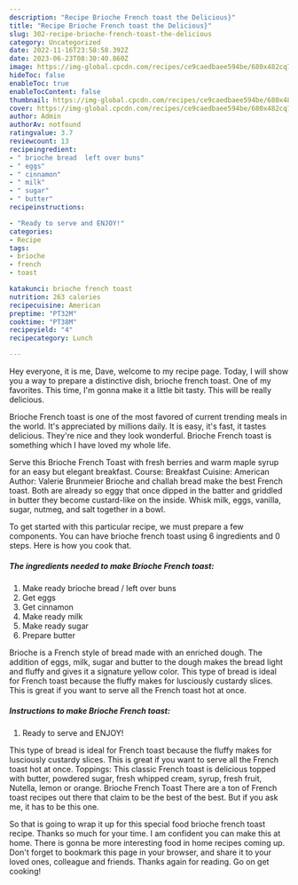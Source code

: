 ```yaml
---
description: "Recipe Brioche French toast the Delicious}"
title: "Recipe Brioche French toast the Delicious}"
slug: 302-recipe-brioche-french-toast-the-delicious
category: Uncategorized
date: 2022-11-16T23:58:58.392Z
date: 2023-06-23T08:30:40.860Z
image: https://img-global.cpcdn.com/recipes/ce9caedbaee594be/680x482cq70/brioche-french-toast-recipe-main-photo.jpg
hideToc: false
enableToc: true
enableTocContent: false
thumbnail: https://img-global.cpcdn.com/recipes/ce9caedbaee594be/680x482cq70/brioche-french-toast-recipe-main-photo.jpg
cover: https://img-global.cpcdn.com/recipes/ce9caedbaee594be/680x482cq70/brioche-french-toast-recipe-main-photo.jpg
author: Admin
authorAv: notfound
ratingvalue: 3.7
reviewcount: 13
recipeingredient:
- " brioche bread  left over buns"
- " eggs"
- " cinnamon"
- " milk"
- " sugar"
- " butter"
recipeinstructions:

- "Ready to serve and ENJOY!"
categories:
- Recipe
tags:
- brioche
- french
- toast

katakunci: brioche french toast 
nutrition: 263 calories
recipecuisine: American
preptime: "PT32M"
cooktime: "PT38M"
recipeyield: "4"
recipecategory: Lunch

---
```



Hey everyone, it is me, Dave, welcome to my recipe page. Today, I will show you a way to prepare a distinctive dish, brioche french toast. One of my favorites. This time, I'm gonna make it a little bit tasty. This will be really delicious.

Brioche French toast is one of the most favored of current trending meals in the world. It's appreciated by millions daily. It is easy, it's fast, it tastes delicious. They're nice and they look wonderful. Brioche French toast is something which I have loved my whole life.

Serve this Brioche French Toast with fresh berries and warm maple syrup for an easy but elegant breakfast. Course: Breakfast Cuisine: American Author: Valerie Brunmeier Brioche and challah bread make the best French toast. Both are already so eggy that once dipped in the batter and griddled in butter they become custard-like on the inside. Whisk milk, eggs, vanilla, sugar, nutmeg, and salt together in a bowl.


To get started with this particular recipe, we must prepare a few components. You can have brioche french toast using 6 ingredients and 0 steps. Here is how you cook that.

<!--inarticleads1-->

##### The ingredients needed to make Brioche French toast:

1. Make ready  brioche bread / left over buns
1. Get  eggs
1. Get  cinnamon
1. Make ready  milk
1. Make ready  sugar
1. Prepare  butter


Brioche is a French style of bread made with an enriched dough. The addition of eggs, milk, sugar and butter to the dough makes the bread light and fluffy and gives it a signature yellow color. This type of bread is ideal for French toast because the fluffy makes for lusciously custardy slices. This is great if you want to serve all the French toast hot at once. 

<!--inarticleads2-->

##### Instructions to make Brioche French toast:


1. Ready to serve and ENJOY!

This type of bread is ideal for French toast because the fluffy makes for lusciously custardy slices. This is great if you want to serve all the French toast hot at once. Toppings: This classic French toast is delicious topped with butter, powdered sugar, fresh whipped cream, syrup, fresh fruit, Nutella, lemon or orange. Brioche French Toast There are a ton of French toast recipes out there that claim to be the best of the best. But if you ask me, it has to be this one. 

So that is going to wrap it up for this special food brioche french toast recipe. Thanks so much for your time. I am confident you can make this at home. There is gonna be more interesting food in home recipes coming up. Don't forget to bookmark this page in your browser, and share it to your loved ones, colleague and friends. Thanks again for reading. Go on get cooking!
